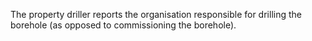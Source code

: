 The property driller reports the organisation responsible for drilling the borehole (as opposed to commissioning the borehole).
